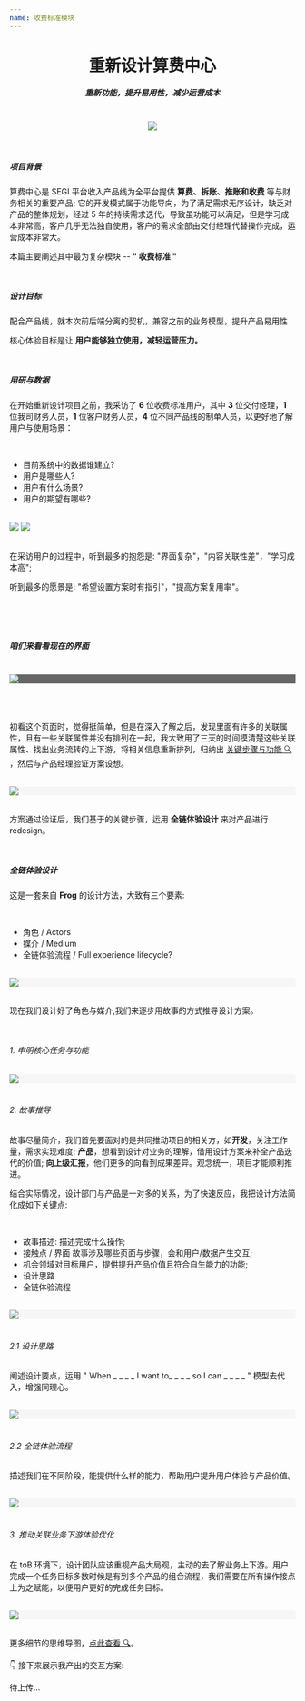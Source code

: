 ```yaml
---
name: 收费标准模块
---
```


# <center>重新设计算费中心</center>

##### <center class="text-gary-500 font-light"> 重新功能，提升易用性，减少运营成本</center>

<br>
<div style="display: flex; justify-content: center;">
    <img src="../assets/billing-center/billing-center-01.png"/>
</div>
<br>
<br>

##### 项目背景

算费中心是 SEGI 平台收入产品线为全平台提供 **算费、拆账、推账和收费** 等与财务相关的重要产品; 它的开发模式属于功能导向，为了满足需求无序设计，缺乏对产品的整体规划，经过 5 年的持续需求迭代，导致虽功能可以满足，但是学习成本非常高，客户几乎无法独自使用，客户的需求全部由交付经理代替操作完成，运营成本非常大。

本篇主要阐述其中最为复杂模块 -- **<span class="text-dark-blue ">" 收费标准 "</span>**

<br>

##### 设计目标

配合产品线，就本次前后端分离的契机，兼容之前的业务模型，提升产品易用性

核心体验目标是让 **用户能够独立使用，减轻运营压力。**

<br>

##### 用研与数据

在开始重新设计项目之前，我采访了 **6** 位收费标准用户，其中 **3** 位交付经理，**1** 位我司财务人员，**1** 位客户财务人员，**4** 位不同产品线的制单人员，以更好地了解用户与使用场景：

<br>

<ul class="list-disc ml-9 text-lg ">
    <li><span class="list-disc font-bold">目前系统中的数据谁建立?</span></li>
    <li><span class="list-disc font-bold">用户是哪些人?</span></li>
    <li><span class="list-disc font-bold">用户有什么场景?</span></li>
    <li><span class="list-disc font-bold">用户的期望有哪些?</span></li>
</ul>

<br>
<div class=" shadow-md rounded-lg overflow-hidden grid grid-cols-2">
    <img src="../assets/billing-center/billing-center-03.png"> 
    <img src="../assets/billing-center/billing-center-02.png"> 
</div>
<br>

在采访用户的过程中，听到最多的抱怨是: <span class="text-dark-blue">"界面复杂"，"内容关联性差"，"学习成本高"</span>;

听到最多的愿景是: <span class="text-dark-blue">"希望设置方案时有指引"，"提高方案复用率"</span>。

<br>
<br>
<br>

##### 咱们来看看现在的界面

<br>

<div class=" shadow-md rounded-lg overflow-hidden  flex justify-center" style="background-color:#666666">
    <img src="../assets/billing-center/billing-center-04.png" class=" w-3/4"> 
</div>

<br>
<br>
<br>

初看这个页面时，觉得挺简单，但是在深入了解之后，发现里面有许多的关联属性，且有一些关联属性并没有排列在一起，我大致用了三天的时间摸清楚这些关联属性、找出业务流转的上下游，将相关信息重新排列，归纳出 <a href="https://www.processon.com/view/link/627cde9fe0b34d5ac4088baa#map" target="_blank">关键步骤与功能 🔍</a> ，然后与产品经理验证方案设想。

<br>

<div class=" shadow-md rounded-lg overflow-hidden flex justify-center" style="background-color:#f6f6f6">
    <img src="../assets/billing-center/billing-center-05.png" class=" w-3/4"> 
</div>

<br>

方案通过验证后，我们基于的关键步骤，运用 **全链体验设计** 来对产品进行 redesign。

<br>

##### 全链体验设计

这是一套来自 **Frog** 的设计方法，大致有三个要素:

<br>

<ul class="list-disc ml-9 text-lg ">
    <li><span class="list-disc font-bold">角色 / Actors</span></li>
    <li><span class="list-disc font-bold">媒介 / Medium</span></li>
    <li><span class="list-disc font-bold">全链体验流程 / Full experience lifecycle?</span></li>
</ul>

<br>

<div class=" shadow-md rounded-lg overflow-hidden flex justify-center" style="background-color:#f6f6f6">
    <img src="../assets/billing-center/billing-center-07.png" class=" w-5/6"> 
</div>

<br>

现在我们设计好了角色与媒介,我们来逐步用故事的方式推导设计方案。

<br>

###### 1. 申明核心任务与功能

<div class=" shadow-md rounded-lg overflow-hidden flex justify-center" style="background-color:#f6f6f6">
    <img src="../assets/billing-center/billing-center-08.png" class=" w-5/6"> 
</div>

<br>

###### 2. 故事推导

故事尽量简介，我们首先要面对的是共同推动项目的相关方，如**开发**，关注工作量，需求实现难度; **产品**，想看到设计对业务的理解，借用设计方案来补全产品迭代的价值; **向上级汇报**，他们更多的向看到成果差异。观念统一，项目才能顺利推进。

结合实际情况，设计部门与产品是一对多的关系，为了快速反应，我把设计方法简化成如下关键点:

<br>

<ul class="list-disc ml-9 text-lg ">
    <li><span class="list-disc font-bold">故事描述:</span> 描述完成什么操作;</li>
    <li><span class="list-disc font-bold">接触点 / 界面</span> 故事涉及哪些页面与步骤，会和用户/数据产生交互; </li>
    <li><span class="list-disc font-bold">机会领域</span>对目标用户，提供提升产品价值且符合自生能力的功能;</li>
    <li><span class="list-disc font-bold">设计思路</span></li>
    <li><span class="list-disc font-bold">全链体验流程</span></li>
</ul>

<br>

<div class=" shadow-md rounded-lg overflow-hidden flex justify-center" style="background-color:#f6f6f6">
    <img src="../assets/billing-center/billing-center-09.png" class=" w-5/6"> 
</div>

<br>

###### 2.1 设计思路

阐述设计要点，运用 <span class="text-dark-blue font-bold"> " When \_ \_ \_ \_ I want to\_ \_ \_ \_ so I can \_ \_ \_ \_ "</span> 模型去代入，增强同理心。

<br>

<div class=" shadow-md rounded-lg overflow-hidden flex justify-center" style="background-color:#f6f6f6">
    <img src="../assets/billing-center/billing-center-10.png" class=" w-5/6 my-10"> 
</div>

<br>

###### 2.2 全链体验流程

描述我们在不同阶段，能提供什么样的能力，帮助用户提升用户体验与产品价值。

<br>

<div class=" shadow-md rounded-lg overflow-hidden flex justify-center" style="background-color:#f6f6f6">
    <img src="../assets/billing-center/billing-center-11.png" class=" w-5/6 my-10"> 
</div>

<br>

###### 3. 推动关联业务下游体验优化

在 toB 环境下，设计团队应该重视产品大局观，主动的去了解业务上下游。用户完成一个任务目标多数时候是有到多个产品的组合流程，我们需要在所有操作接点上为之赋能，以便用户更好的完成任务目标。

<br>

<div class=" shadow-md rounded-lg overflow-hidden flex justify-center" style="background-color:#f6f6f6">
    <img src="../assets/billing-center/billing-center-12.png" class=" w-5/6 my-10"> 
</div>

<br>

更多细节的思维导图，<a href="https://www.processon.com/view/link/627dfc85e0b34d5ac40b2fad" target="_blank">点此查看 🔍</a>。

👇 接下来展示我产出的交互方案:

待上传...
